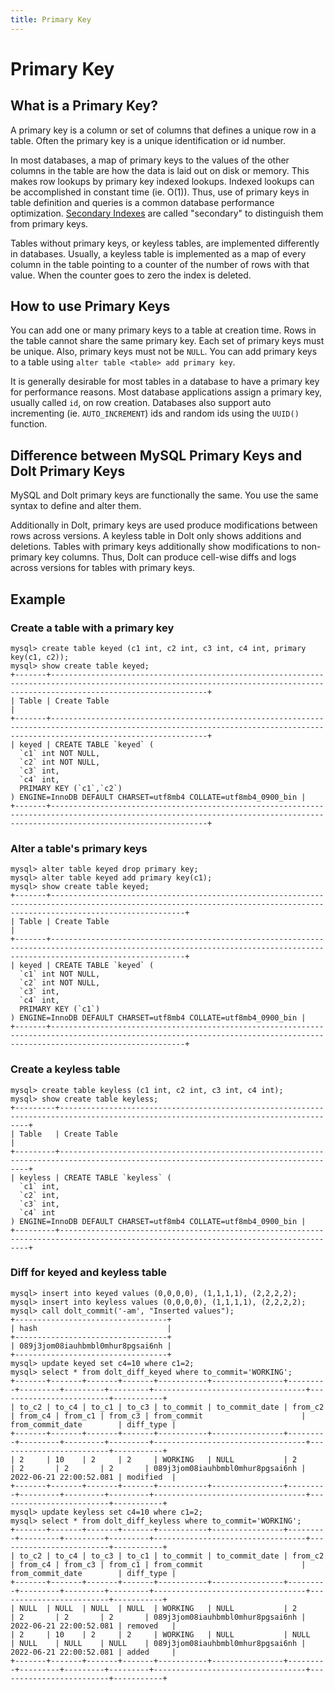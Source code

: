 ```yaml
---
title: Primary Key
---
```


# Primary Key

## What is a Primary Key?

A primary key is a column or set of columns that defines a unique row in a table. Often the primary key is a unique identification or id number. 

In most databases, a map of primary keys to the values of the other columns in the table are how the data is laid out on disk or memory. This makes row lookups by primary key indexed lookups. Indexed lookups can be accomplished in constant time (ie. O(1)).  Thus, use of primary keys in table definition and queries is a common database performance optimization. [Secondary Indexes](./indexes.md) are called "secondary" to distinguish them from primary keys.

Tables without primary keys, or keyless tables, are implemented differently in databases. Usually, a keyless table is implemented as a map of every column in the table pointing to a counter of the number of rows with that value. When the counter goes to zero the index is deleted.

## How to use Primary Keys

You can add one or many primary keys to a table at creation time. Rows in the table cannot share the same primary key. Each set of primary keys must be unique. Also, primary keys must not be `NULL`. You can add primary keys to a table using `alter table <table> add primary key`. 

It is generally desirable for most tables in a database to have a primary key for performance reasons. Most database applications assign a primary key, usually called `id`, on row creation. Databases also support auto incrementing (ie. `AUTO_INCREMENT`) ids and random ids using the `UUID()` function.

## Difference between MySQL Primary Keys and Dolt Primary Keys

MySQL and Dolt primary keys are functionally the same. You use the same syntax to define and alter them.

Additionally in Dolt, primary keys are used produce modifications between rows across versions. A keyless table in Dolt only shows additions and deletions. Tables with primary keys additionally show modifications to non-primary key columns. Thus, Dolt can produce cell-wise diffs and logs across versions for tables with primary keys.

## Example

### Create a table with a primary key
```
mysql> create table keyed (c1 int, c2 int, c3 int, c4 int, primary key(c1, c2));
mysql> show create table keyed;
+-------+-------------------------------------------------------------------------------------------------------------------------------------------------------------------------------+
| Table | Create Table                                                                                                                                                                        |
+-------+-------------------------------------------------------------------------------------------------------------------------------------------------------------------------------+
| keyed | CREATE TABLE `keyed` (
  `c1` int NOT NULL,
  `c2` int NOT NULL,
  `c3` int,
  `c4` int,
  PRIMARY KEY (`c1`,`c2`)
) ENGINE=InnoDB DEFAULT CHARSET=utf8mb4 COLLATE=utf8mb4_0900_bin |
+-------+-------------------------------------------------------------------------------------------------------------------------------------------------------------------------------+
```

### Alter a table's primary keys
```
mysql> alter table keyed drop primary key;
mysql> alter table keyed add primary key(c1);
mysql> show create table keyed;
+-------+--------------------------------------------------------------------------------------------------------------------------------------------------------------------------+
| Table | Create Table                                                                                                                                                                   |
+-------+--------------------------------------------------------------------------------------------------------------------------------------------------------------------------+
| keyed | CREATE TABLE `keyed` (
  `c1` int NOT NULL,
  `c2` int NOT NULL,
  `c3` int,
  `c4` int,
  PRIMARY KEY (`c1`)
) ENGINE=InnoDB DEFAULT CHARSET=utf8mb4 COLLATE=utf8mb4_0900_bin |
+-------+--------------------------------------------------------------------------------------------------------------------------------------------------------------------------+
```

### Create a keyless table

```
mysql> create table keyless (c1 int, c2 int, c3 int, c4 int);
mysql> show create table keyless;
+---------+-------------------------------------------------------------------------------------------------------------------------------------+
| Table   | Create Table                                                                                                                             |
+---------+-------------------------------------------------------------------------------------------------------------------------------------+
| keyless | CREATE TABLE `keyless` (
  `c1` int,
  `c2` int,
  `c3` int,
  `c4` int
) ENGINE=InnoDB DEFAULT CHARSET=utf8mb4 COLLATE=utf8mb4_0900_bin |
+---------+-------------------------------------------------------------------------------------------------------------------------------------+
```

### Diff for keyed and keyless table
```
mysql> insert into keyed values (0,0,0,0), (1,1,1,1), (2,2,2,2);
mysql> insert into keyless values (0,0,0,0), (1,1,1,1), (2,2,2,2);
mysql> call dolt_commit('-am', "Inserted values");
+----------------------------------+
| hash                             |
+----------------------------------+
| 089j3jom08iauhbmbl0mhur8pgsai6nh |
+----------------------------------+
mysql> update keyed set c4=10 where c1=2;
mysql> select * from dolt_diff_keyed where to_commit='WORKING';
+-------+-------+-------+-------+-----------+----------------+---------+---------+---------+---------+----------------------------------+-------------------------+-----------+
| to_c2 | to_c4 | to_c1 | to_c3 | to_commit | to_commit_date | from_c2 | from_c4 | from_c1 | from_c3 | from_commit                      | from_commit_date        | diff_type |
+-------+-------+-------+-------+-----------+----------------+---------+---------+---------+---------+----------------------------------+-------------------------+-----------+
| 2     | 10    | 2     | 2     | WORKING   | NULL           | 2       | 2       | 2       | 2       | 089j3jom08iauhbmbl0mhur8pgsai6nh | 2022-06-21 22:00:52.081 | modified  |
+-------+-------+-------+-------+-----------+----------------+---------+---------+---------+---------+----------------------------------+-------------------------+-----------+
mysql> update keyless set c4=10 where c1=2;
mysql> select * from dolt_diff_keyless where to_commit='WORKING';
+-------+-------+-------+-------+-----------+----------------+---------+---------+---------+---------+----------------------------------+-------------------------+-----------+
| to_c2 | to_c4 | to_c3 | to_c1 | to_commit | to_commit_date | from_c2 | from_c4 | from_c3 | from_c1 | from_commit                      | from_commit_date        | diff_type |
+-------+-------+-------+-------+-----------+----------------+---------+---------+---------+---------+----------------------------------+-------------------------+-----------+
| NULL  | NULL  | NULL  | NULL  | WORKING   | NULL           | 2       | 2       | 2       | 2       | 089j3jom08iauhbmbl0mhur8pgsai6nh | 2022-06-21 22:00:52.081 | removed   |
| 2     | 10    | 2     | 2     | WORKING   | NULL           | NULL    | NULL    | NULL    | NULL    | 089j3jom08iauhbmbl0mhur8pgsai6nh | 2022-06-21 22:00:52.081 | added     |
+-------+-------+-------+-------+-----------+----------------+---------+---------+---------+---------+----------------------------------+-------------------------+-----------+
```